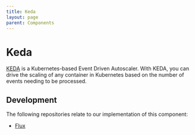 ```yaml
---
title: Keda
layout: page
parent: Components
---
```


# Keda
[KEDA](https://keda.sh/) is a Kubernetes-based Event Driven Autoscaler. With KEDA, you can drive the scaling of any container in Kubernetes based on the number of events needing to be processed.

## Development
The following repositories relate to our implementation of this component:
* [Flux](https://github.com/lsc-sde/iac-flux-keda)